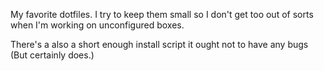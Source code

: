 My favorite dotfiles. I try to keep them small so I don't get too out of sorts when I'm working on unconfigured boxes.

There's a also a short enough install script it ought not to have any bugs (But certainly does.)